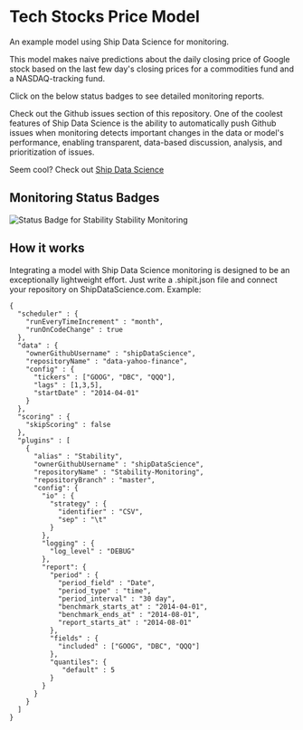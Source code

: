 Tech Stocks Price Model
==============

An example model using Ship Data Science for monitoring.

This model makes naive predictions
about the daily closing price of Google stock based on 
the last few day's closing prices for a commodities fund
and a NASDAQ-tracking fund.

Click on the below status badges to see detailed monitoring reports.

Check out the Github issues section of this repository.
 One of the coolest features of Ship Data Science is the ability to automatically push Github issues 
when monitoring detects important changes in the data or model's performance, enabling transparent, data-based
discussion, analysis, and prioritization of issues.

Seem cool? Check out [Ship Data Science](http://www.shipdatascience.com)

Monitoring Status Badges
--------------------
![Status Badge for Stability ](http://staging.shipdatascience.com/api/v1/badges?plugin_id=1&statsmodel_id=1 "Stability")  Stability Monitoring


How it works
-----------
Integrating a model with Ship Data Science monitoring is designed to be an exceptionally lightweight effort. Just write a .shipit.json file and connect your repository on ShipDataScience.com. Example:
```
{
  "scheduler" : {
    "runEveryTimeIncrement" : "month",
    "runOnCodeChange" : true
  },
  "data" : {
    "ownerGithubUsername" : "shipDataScience",
    "repositoryName" : "data-yahoo-finance",
    "config" : {
      "tickers" : ["GOOG", "DBC", "QQQ"], 
      "lags" : [1,3,5],
      "startDate" : "2014-04-01"
    }
  },
  "scoring" : {
    "skipScoring" : false
  },
  "plugins" : [
    {
      "alias" : "Stability",
      "ownerGithubUsername" : "shipDataScience",
      "repositoryName" : "Stability-Monitoring",
      "repositoryBranch" : "master",
      "config": {
        "io" : {
          "strategy" : {
            "identifier" : "CSV",
            "sep" : "\t"
          }
        },
        "logging" : {
          "log_level" : "DEBUG"
        },
        "report": {
          "period" : {
            "period_field" : "Date",
            "period_type" : "time",
            "period_interval" : "30 day",
            "benchmark_starts_at" : "2014-04-01",
            "benchmark_ends_at" : "2014-08-01",
            "report_starts_at" : "2014-08-01"
          },
          "fields" : {
            "included" : ["GOOG", "DBC", "QQQ"]
          },
          "quantiles": {
             "default" : 5
          }
        } 
      }
    }
  ]
}
```


